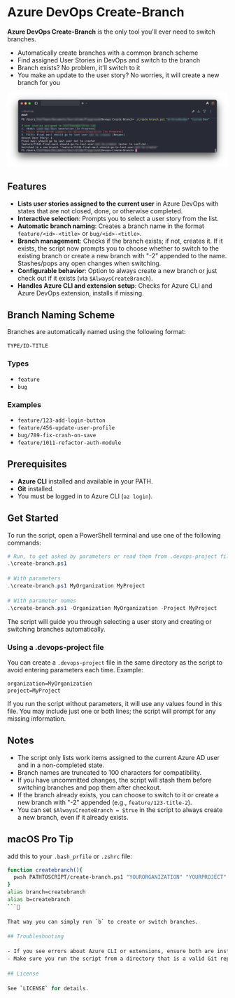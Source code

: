 # Azure DevOps Create-Branch

**Azure DevOps Create-Branch** is the only tool you'll ever need to switch branches.

- Automatically create branches with a common branch scheme
- Find assigned User Stories in DevOps and switch to the branch
- Branch exists? No problem, it'll switch to it
- You make an update to the user story? No worries, it will create a new branch for you

![Screenshot](Create-DevOps-Branch.png)

## Features

- **Lists user stories assigned to the current user** in Azure DevOps with states that are not closed, done, or otherwise completed.
- **Interactive selection**: Prompts you to select a user story from the list.
- **Automatic branch naming**: Creates a branch name in the format `feature/<id>-<title>` or `bug/<id>-<title>`.
- **Branch management**: Checks if the branch exists; if not, creates it. If it exists, the script now prompts you to choose whether to switch to the existing branch or create a new branch with "-2" appended to the name. Stashes/pops any open changes when switching.
- **Configurable behavior**: Option to always create a new branch or just check out if it exists (via `$AlwaysCreateBranch`).
- **Handles Azure CLI and extension setup**: Checks for Azure CLI and Azure DevOps extension, installs if missing.

## Branch Naming Scheme

Branches are automatically named using the following format:

```TYPE/ID-TITLE```

### Types

- `feature`
- `bug`

### Examples

- `feature/123-add-login-button`
- `feature/456-update-user-profile`
- `bug/789-fix-crash-on-save`
- `feature/1011-refactor-auth-module`

## Prerequisites

- **Azure CLI** installed and available in your PATH.
- **Git** installed.
- You must be logged in to Azure CLI (`az login`).

## Get Started


To run the script, open a PowerShell terminal and use one of the following commands:

```powershell
# Run, to get asked by parameters or read them from .devops-project file
.\create-branch.ps1

# With parameters
.\create-branch.ps1 MyOrganization MyProject

# With parameter names
.\create-branch.ps1 -Organization MyOrganization -Project MyProject

```

The script will guide you through selecting a user story and creating or switching branches automatically.

### Using a .devops-project file

You can create a `.devops-project` file in the same directory as the script to avoid entering parameters each time. Example:

```text
organization=MyOrganization
project=MyProject
```

If you run the script without parameters, it will use any values found in this file. You may include just one or both lines; the script will prompt for any missing information.

## Notes

- The script only lists work items assigned to the current Azure AD user and in a non-completed state.
- Branch names are truncated to 100 characters for compatibility.
- If you have uncommitted changes, the script will stash them before switching branches and pop them after checkout.
- If the branch already exists, you can choose to switch to it or create a new branch with "-2" appended (e.g., `feature/123-title-2`).
- You can set `$AlwaysCreateBranch = $true` in the script to always create a new branch, even if it already exists.

## macOS Pro Tip

add this to your `.bash_prfile` or `.zshrc` file:

```bash
function createbranch(){
  pwsh PATHTOSCRIPT/create-branch.ps1 "YOURORGANIZATION" "YOURPROJECT"
}
alias branch=createbranch
alias b=createbranch
```

That way you can simply run `b` to create or switch branches.

## Troubleshooting

- If you see errors about Azure CLI or extensions, ensure both are installed and you are logged in.
- Make sure you run the script from a directory that is a valid Git repository.

## License

See `LICENSE` for details.
